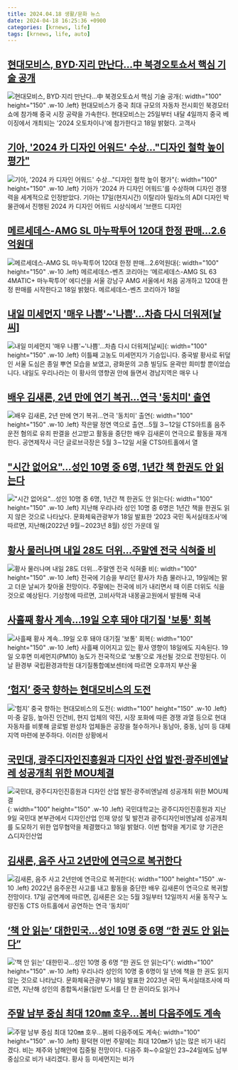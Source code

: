 ```yaml
---
title: 2024.04.18 생활/문화 뉴스
date: 2024-04-18 16:25:36 +0900
categories: [krnews, life]
tags: [krnews, life, auto]
---
```

## [현대모비스, BYD·지리 만난다…中 북경오토쇼서 핵심 기술 공개](https://n.news.naver.com/mnews/article/421/0007489434)

![현대모비스, BYD·지리 만난다…中 북경오토쇼서 핵심 기술 공개](https://mimgnews.pstatic.net/image/origin/421/2024/04/18/7489434.jpg?type=nf220_150){: width="100" height="150" .w-10 .left}
현대모비스가 중국 최대 규모의 자동차 전시회인 북경모터쇼에 참가해 중국 시장 공략을 가속한다. 현대모비스는 25일부터 내달 4일까지 중국 베이징에서 개최되는 '2024 오토차이나'에 참가한다고 18일 밝혔다. 고객사

## [기아, '2024 카 디자인 어워드' 수상…"디자인 철학 높이 평가"](https://n.news.naver.com/mnews/article/215/0001158070)

![기아, '2024 카 디자인 어워드' 수상…"디자인 철학 높이 평가"](https://mimgnews.pstatic.net/image/origin/215/2024/04/18/1158070.jpg?type=nf220_150){: width="100" height="150" .w-10 .left}
기아가 '2024 카 디자인 어워드'를 수상하며 디자인 경쟁력을 세계적으로 인정받았다. 기아는 17일(현지시간) 이탈리아 밀라노의 ADI 디자인 박물관에서 진행된 2024 카 디자인 어워드 시상식에서 '브랜드 디자인

## [메르세데스-AMG SL 마누팍투어 120대 한정 판매…2.6억원대](https://n.news.naver.com/mnews/article/018/0005717897)

![메르세데스-AMG SL 마누팍투어 120대 한정 판매…2.6억원대](https://mimgnews.pstatic.net/image/origin/018/2024/04/18/5717897.jpg?type=nf220_150){: width="100" height="150" .w-10 .left}
메르세데스-벤츠 코리아는 ‘메르세데스-AMG SL 63 4MATIC+ 마누팍투어’ 에디션을 서울 강남구 AMG 서울에서 처음 공개하고 120대 한정 판매를 시작한다고 18일 밝혔다. 메르세데스-벤츠 코리아가 18일

## [내일 미세먼지 '매우 나쁨'~'나쁨'…차츰 다시 더워져[날씨]](https://n.news.naver.com/mnews/article/057/0001812790)

![내일 미세먼지 '매우 나쁨'~'나쁨'…차츰 다시 더워져[날씨]](https://mimgnews.pstatic.net/image/origin/057/2024/04/17/1812790.jpg?type=nf220_150){: width="100" height="150" .w-10 .left}
이틀째 고농도 미세먼지가 기승입니다. 중국발 황사로 뒤덮인 서울 도심은 종일 뿌연 모습을 보였고, 광화문의 고층 빌딩도 윤곽만 희미할 뿐이었습니다. 내일도 우리나라는 이 황사의 영향권 안에 들면서 경남지역은 매우 나

## [배우 김새론, 2년 만에 연기 복귀…연극 '동치미' 출연](https://n.news.naver.com/mnews/article/001/0014636788)

![배우 김새론, 2년 만에 연기 복귀…연극 '동치미' 출연](https://mimgnews.pstatic.net/image/origin/001/2024/04/17/14636788.jpg?type=nf220_150){: width="100" height="150" .w-10 .left}
작은딸 정연 역으로 출연…5월 3∼12일 CTS아트홀 음주운전 혐의로 유죄 판결을 선고받고 활동을 중단한 배우 김새론이 연극으로 활동을 재개한다. 공연제작사 극단 글로브극장은 5월 3∼12일 서울 CTS아트홀에서 열

## ["시간 없어요"…성인 10명 중 6명, 1년간 책 한권도 안 읽는다](https://n.news.naver.com/mnews/article/025/0003354916)

!["시간 없어요"…성인 10명 중 6명, 1년간 책 한권도 안 읽는다](https://mimgnews.pstatic.net/image/origin/025/2024/04/18/3354916.jpg?type=nf220_150){: width="100" height="150" .w-10 .left}
지난해 우리나라 성인 10명 중 6명은 1년간 책을 한권도 읽지 않은 것으로 나타났다. 문화체육관광부가 18일 발표한 ‘2023 국민 독서실태조사’에 따르면, 지난해(2022년 9월∼2023년 8월) 성인 가운데 일

## [황사 물러나며 내일 28도 더위…주말엔 전국 식혀줄 비](https://n.news.naver.com/mnews/article/025/0003354963)

![황사 물러나며 내일 28도 더위…주말엔 전국 식혀줄 비](https://mimgnews.pstatic.net/image/origin/025/2024/04/18/3354963.jpg?type=nf220_150){: width="100" height="150" .w-10 .left}
전국에 기승을 부리던 황사가 차츰 물러나고, 19일에는 맑고 더운 날씨가 찾아올 전망이다. 주말에는 전국에 비가 내리면서 때 이른 더위도 식을 것으로 예상된다. 기상청에 따르면, 고비사막과 내몽골고원에서 발원해 국내

## [사흘째 황사 계속…19일 오후 돼야 대기질 '보통' 회복](https://n.news.naver.com/mnews/article/022/0003925362)

![사흘째 황사 계속…19일 오후 돼야 대기질 '보통' 회복](https://mimgnews.pstatic.net/image/origin/022/2024/04/18/3925362.jpg?type=nf220_150){: width="100" height="150" .w-10 .left}
사흘째 이어지고 있는 황사 영향이 18일에도 지속된다. 19일 오후면 미세먼지(PM10) 농도가 전국적으로 ‘보통’으로 개선될 것으로 전망된다. 이날 환경부 국립환경과학원 대기질통합예보센터에 따르면 오후까지 부산·울

## [‘험지’ 중국 향하는 현대모비스의 도전](https://n.news.naver.com/mnews/article/032/0003291404)

![‘험지’ 중국 향하는 현대모비스의 도전](https://mimgnews.pstatic.net/image/origin/032/2024/04/18/3291404.jpg?type=nf220_150){: width="100" height="150" .w-10 .left}
미·중 갈등, 높아진 인건비, 현지 업체의 약진, 시장 포화에 따른 경쟁 과열 등으로 현대자동차를 비롯해 글로벌 완성차 업체들은 공장을 철수하거나 동남아, 중동, 남미 등 대체 지역 마련에 분주하다. 이러한 상황에서

## [국민대, 광주디자인진흥원과 디자인 산업 발전·광주비엔날레 성공개최 위한 MOU체결](https://n.news.naver.com/mnews/article/029/0002868420)

![국민대, 광주디자인진흥원과 디자인 산업 발전·광주비엔날레 성공개최 위한 MOU체결](https://mimgnews.pstatic.net/image/origin/029/2024/04/18/2868420.jpg?type=nf220_150){: width="100" height="150" .w-10 .left}
국민대학교는 광주디자인진흥원과 지난 9일 국민대 본부관에서 디자인산업 인재 양성 및 발전과 광주디자인비엔날레 성공개최를 도모하기 위한 업무협약을 체결했다고 18일 밝혔다. 이번 협약을 계기로 양 기관은 △디자인산업

## [김새론, 음주 사고 2년만에 연극으로 복귀한다](https://n.news.naver.com/mnews/article/023/0003828868)

![김새론, 음주 사고 2년만에 연극으로 복귀한다](https://mimgnews.pstatic.net/image/origin/023/2024/04/17/3828868.jpg?type=nf220_150){: width="100" height="150" .w-10 .left}
2022년 음주운전 사고를 내고 활동을 중단한 배우 김새론이 연극으로 복귀할 전망이다. 17일 공연계에 따르면, 김새론은 오는 5월 3일부터 12일까지 서울 동작구 노량진동 CTS 아트홀에서 공연하는 연극 ‘동치미’

## [‘책 안 읽는’ 대한민국…성인 10명 중 6명 “한 권도 안 읽는다”](https://n.news.naver.com/mnews/article/016/0002296862)

![‘책 안 읽는’ 대한민국…성인 10명 중 6명 “한 권도 안 읽는다”](https://mimgnews.pstatic.net/image/origin/016/2024/04/18/2296862.jpg?type=nf220_150){: width="100" height="150" .w-10 .left}
우리나라 성인의 10명 중 6명이 일 년에 책을 한 권도 읽지 않는 것으로 나타났다. 문화체육관광부가 18일 발표한 2023년 국민 독서실태조사에 따르면, 지난해 성인의 종합독서율(일반 도서를 단 한 권이라도 읽거나

## [주말 남부 중심 최대 120㎜ 호우…봄비 다음주에도 계속](https://n.news.naver.com/mnews/article/421/0007489657)

![주말 남부 중심 최대 120㎜ 호우…봄비 다음주에도 계속](https://mimgnews.pstatic.net/image/origin/421/2024/04/18/7489657.jpg?type=nf220_150){: width="100" height="150" .w-10 .left}
황덕현 이번 주말에는 최대 120㎜가 넘는 많은 비가 내리겠다. 비는 제주와 남해안에 집중될 전망이다. 다음주 화~수요일인 23~24일에도 남부 중심으로 비가 내리겠다. 황사 등 미세먼지는 비가

